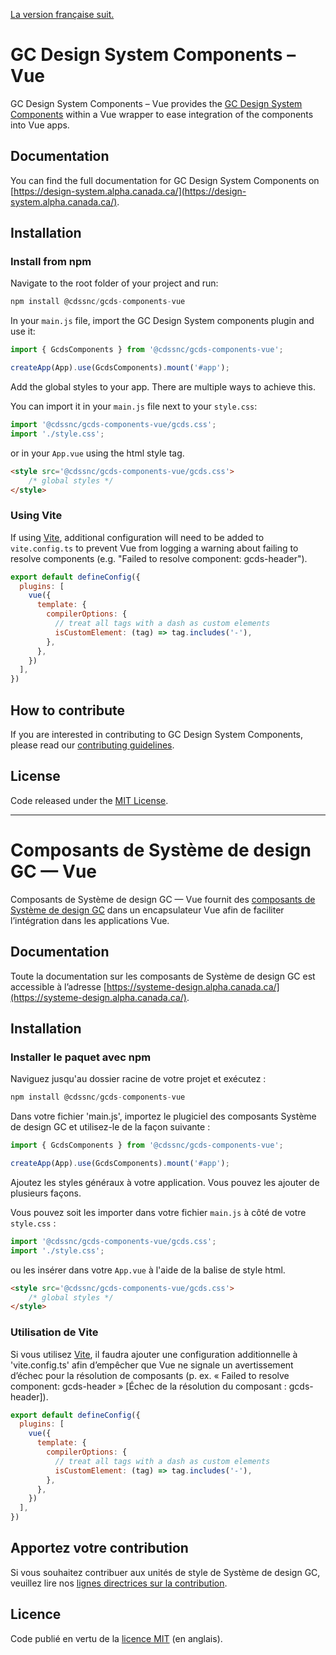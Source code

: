 [La version française suit.](#composants-de-système-de-design-gc--react)

# GC Design System Components – Vue

GC Design System Components – Vue provides the [GC Design System Components](https://github.com/cds-snc/gcds-components/tree/main/packages/web) within a Vue wrapper to ease integration of the components into Vue apps.

## Documentation

You can find the full documentation for GC Design System Components on [https://design-system.alpha.canada.ca/](https://design-system.alpha.canada.ca/).

## Installation

### Install from npm

Navigate to the root folder of your project and run:

``` js
npm install @cdssnc/gcds-components-vue
```

In your `main.js` file, import the GC Design System components plugin and use it:

``` js
import { GcdsComponents } from '@cdssnc/gcds-components-vue';

createApp(App).use(GcdsComponents).mount('#app');
```

Add the global styles to your app. There are multiple ways to achieve this.

You can import it in your `main.js` file next to your `style.css`:

``` js
import '@cdssnc/gcds-components-vue/gcds.css';
import './style.css';
```

or in your `App.vue` using the html style tag.

``` html
<style src='@cdssnc/gcds-components-vue/gcds.css'>
    /* global styles */
</style> 
```

### Using Vite

If using [Vite](https://vitejs.dev/), additional configuration will need to be added to `vite.config.ts` to prevent Vue from logging a warning about failing to resolve components (e.g. "Failed to resolve component: gcds-header").

``` js
export default defineConfig({
  plugins: [
    vue({
      template: {
        compilerOptions: {
          // treat all tags with a dash as custom elements
          isCustomElement: (tag) => tag.includes('-'),
        },
      },
    })
  ],
})
```

## How to contribute

If you are interested in contributing to GC Design System Components, please read our [contributing guidelines](https://github.com/cds-snc/gcds-components/blob/main/CONTRIBUTING.md).

## License

Code released under the [MIT License](https://github.com/cds-snc/gcds-components/blob/main/LICENSE).

--------

# Composants de Système de design GC — Vue

Composants de Système de design GC — Vue fournit des [composants de Système de design GC](../web/README.md) dans un encapsulateur Vue afin de faciliter l’intégration dans les applications Vue.

## Documentation

Toute la documentation sur les composants de Système de design GC est accessible à l’adresse [https://systeme-design.alpha.canada.ca/](https://systeme-design.alpha.canada.ca/).

## Installation

### Installer le paquet avec npm

Naviguez jusqu'au dossier racine de votre projet et exécutez :

``` js
npm install @cdssnc/gcds-components-vue
```

Dans votre fichier 'main.js', importez le plugiciel des composants Système de design GC et utilisez-le de la façon suivante :

``` js
import { GcdsComponents } from '@cdssnc/gcds-components-vue';

createApp(App).use(GcdsComponents).mount('#app');
```

Ajoutez les styles généraux à votre application. Vous pouvez les ajouter de plusieurs façons.

Vous pouvez soit les importer dans votre fichier `main.js` à côté de votre `style.css` :

``` js
import '@cdssnc/gcds-components-vue/gcds.css';
import './style.css';
```

ou les insérer dans votre `App.vue` à l'aide de la balise de style html.

``` html
<style src='@cdssnc/gcds-components-vue/gcds.css'>
    /* global styles */
</style> 
```

### Utilisation de Vite
Si vous utilisez [Vite](https://vitejs.dev/), il faudra ajouter une configuration additionnelle à 'vite.config.ts' afin d’empêcher que Vue ne signale un avertissement d’échec pour la résolution de composants (p. ex. « Failed to resolve component: gcds-header » [Échec de la résolution du composant : gcds-header]).

``` js
export default defineConfig({
  plugins: [
    vue({
      template: {
        compilerOptions: {
          // treat all tags with a dash as custom elements
          isCustomElement: (tag) => tag.includes('-'),
        },
      },
    })
  ],
})
```

## Apportez votre contribution

Si vous souhaitez contribuer aux unités de style de Système de design GC, veuillez lire nos [lignes directrices sur la contribution](https://github.com/cds-snc/gcds-components/blob/main/CONTRIBUTING.md).

## Licence

Code publié en vertu de la [licence MIT](https://github.com/cds-snc/gcds-components/blob/main/LICENSE) (en anglais).
